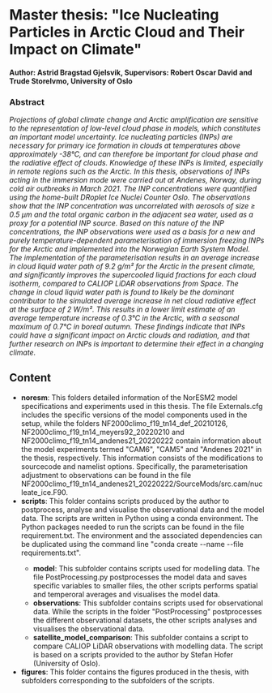 # Master thesis: "Ice Nucleating Particles in Arctic Cloud and Their Impact on Climate"
#### Author: Astrid Bragstad Gjelsvik, Supervisors: Robert Oscar David and Trude Storelvmo, University of Oslo
### Abstract
*Projections of global climate change and Arctic amplification are sensitive to the representation of low-level cloud phase in models, which constitutes an important model uncertainty. Ice nucleating particles (INPs) are necessary for primary ice formation in clouds at temperatures above approximately -38°C, and can therefore be important for cloud phase and the radiative effect of clouds. Knowledge of these INPs is limited, especially in remote regions such as the Arctic. In this thesis, observations of INPs acting in the immersion mode were carried out at Andenes, Norway, during cold air outbreaks in March 2021. The INP concentrations were quantified using the home-built DRoplet Ice Nuclei Counter Oslo. The observations show that the INP concentration was uncorrelated with aerosols of size ≥ 0.5 μm and the total organic carbon in the adjacent sea water, used as a proxy for a potential INP source. Based on this nature of the INP concentrations, the INP observations were used as a basis for a new and purely temperature-dependent parameterisation of immersion freezing INPs for the Arctic and implemented into the Norwegian Earth System Model. The implementation of the parameterisation results in an average increase in cloud liquid water path of 9.2 g/m² for the Arctic in the present climate, and significantly improves the supercooled liquid fractions for each cloud isotherm, compared to CALIOP LiDAR observations from Space. The change in cloud liquid water path is found to likely be the dominant contributor to the simulated average increase in net cloud radiative effect at the surface of 2 W/m². This results in a lower limit estimate of an average temperature increase of 0.3°C in the Arctic, with a seasonal maximum of 0.7°C in boreal autumn. These findings indicate that INPs could have a significant impact on Arctic clouds and radiation, and that further research on INPs is important to determine their effect in a changing climate.* 

## Content
- **noresm**: This folders detailed information of the NorESM2 model specifications and experiments used in this thesis. The file Externals.cfg includes the specific versions of the model components used in the setup, while the folders NF2000climo_f19_tn14_def_20210126, NF2000climo_f19_tn14_meyers92_20220210 and NF2000climo_f19_tn14_andenes21_20220222 contain information about the model experiments termed "CAM6", "CAM5" and "Andenes 2021" in the thesis, respectively. This information consists of the modifications to sourcecode and namelist options. Specifically, the parameterisation adjustment to observations can be found in the file NF2000climo_f19_tn14_andenes21_20220222/SourceMods/src.cam/nucleate_ice.F90.
- **scripts**: This folder contains scripts produced by the author to postprocess, analyse and visualise the observational data and the model data. The scripts are written in Python using a conda environment. The Python packages needed to run the scripts can be found in the file requirement.txt. The environment and the associated dependencies can be duplicated using the command line "conda create --name <envname> --file requirements.txt". 
  - **model**: This subfolder contains scripts used for modelling data. The file PostProcessing.py postprocesses the model data and saves specific variables to smaller files, the other scripts performs spatial and temperoral averages and visualises the model data.
  - **observations**: This subfolder contains scripts used for observational data. While the scripts in the folder "PostProcessing" postprocesses the different observational datasets, the other scripts analyses and visualises the observational data.
  - **satellite_model_comparison**: This subfolder contains a script to compare CALIOP LiDAR observations with modelling data. The script is based on a scripts provided to the author by Stefan Hofer (University of Oslo).
- **figures**: This folder contains the figures produced in the thesis, with subfolders corresponding to the subfolders of the scripts. 
